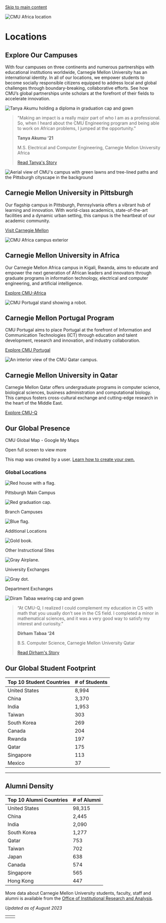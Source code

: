 [Skip to main content](https://www.cmu.edu/global#main-content)

![CMU Africa location](https://www.cmu.edu/sites/default/files/styles/large_hero_1920x1080/public/2025-05/cmu-africa-gift%202000x1000-min.jpg.webp?itok=O-_VzC6k)

# Locations

## Explore Our Campuses

With four campuses on three continents and numerous partnerships with educational institutions worldwide, Carnegie Mellon University has an international identity. In all of our locations, we empower students to become socially responsible citizens equipped to address local and global challenges through boundary-breaking, collaborative efforts. See how CMU’s global partnerships unite scholars at the forefront of their fields to accelerate innovation.

![Tanya Akumu holding a diploma in graduation cap and gown](https://www.cmu.edu/sites/default/files/styles/faculty_500x500/public/2025-06/2-8-tanya-1%201.png.webp?itok=zJCJDOxW)

> "Making an impact is a really major part of who I am as a professional. So, when I heard about the CMU Engineering program and being able to work on African problems, I jumped at the opportunity."
>
> **Tanya Akumu ‘21**
>
> M.S. Electrical and Computer Engineering, Carnegie Mellon University Africa
>
>
> [Read Tanya's Story](https://www.africa.engineering.cmu.edu/news/2024/02/8-tanya-feature.html)

![Aerial view of CMU's campus with green lawns and tree-lined paths and the Pittsburgh cityscape in the background](https://www.cmu.edu/sites/default/files/styles/large_box_800_x_600/public/2025-05/mission-aerial-campus-pittsburgh-cityscape.jpg.webp?itok=uxgOPhve)

## Carnegie Mellon University in Pittsburgh

Our flagship campus in Pittsburgh, Pennsylvania offers a vibrant hub of learning and innovation. With world-class academics, state-of-the-art facilities and a dynamic urban setting, this campus is the heartbeat of our academic community.

[Visit Carnegie Mellon](https://www.cmu.edu/visit/)

![CMU Africa campus exterior](https://www.cmu.edu/sites/default/files/styles/large_box_800_x_600/public/2025-05/2023_CMU%20Africa_campus%20exterior.jpg.webp?itok=99P1nHGJ)

## Carnegie Mellon University in Africa

Our Carnegie Mellon Africa campus in Kigali, Rwanda, aims to educate and empower the next generation of African leaders and innovators through graduate programs in information technology, electrical and computer engineering, and artificial intelligence.

[Explore CMU-Africa](https://www.africa.engineering.cmu.edu/index.html)

![CMU Portugal stand showing a robot. ](https://www.cmu.edu/sites/default/files/styles/large_box_800_x_600/public/2025-05/2022_CMU%20Portugal_Summit_PT-14-1.jpg.webp?itok=DPB9tSDk)

## Carnegie Mellon Portugal Program

CMU Portugal aims to place Portugal at the forefront of Information and Communication Technologies (ICT) through education and talent development, research and innovation, and industry collaboration.

[Explore CMU Portugal](https://cmuportugal.org/)

![An interior view of the CMU Qatar campus. ](https://www.cmu.edu/sites/default/files/styles/large_box_800_x_600/public/2025-05/cmu-qatar05.jpg.webp?itok=c5WuxE4r)

## Carnegie Mellon University in Qatar

Carnegie Mellon Qatar offers undergraduate programs in computer science, biological sciences, business administration and computational biology. This campus fosters cross-cultural exchange and cutting-edge research in the heart of the Middle East.

[Explore CMU-Q](https://www.qatar.cmu.edu/)

## Our Global Presence

CMU Global Map - Google My Maps

Open full screen to view more

This map was created by a user. [Learn how to create your own.](https://support.google.com/mymaps/answer/3024454?hl=en&amp;ref_topic=3188329)

### Global Locations

![Red house with a flag.](https://www.cmu.edu/sites/default/files/styles/cke_media_resize_small/public/2025-06/maps-red-hq.png?itok=fQc9gqVQ)

Pittsburgh Main Campus

![Red graduation cap.](https://www.cmu.edu/sites/default/files/styles/cke_media_resize_small/public/2025-06/maps-red-gradcap.png?itok=V70bVS3H)

Branch Campuses

![Blue flag.](https://www.cmu.edu/sites/default/files/styles/cke_media_resize_small/public/2025-06/map-blue-flag.png?itok=wl5EaBwB)

Additional Locations

![Gold book.](https://www.cmu.edu/sites/default/files/styles/cke_media_resize_small/public/2025-06/map-gold-book.png?itok=5olAJ5Ap)

Other Instructional Sites

![Gray Airplane.](https://www.cmu.edu/sites/default/files/styles/cke_media_resize_small/public/2025-06/map-darkgray-airplane.png?itok=HtUW1uI9)

University Exchanges

![Gray dot.](https://www.cmu.edu/sites/default/files/styles/cke_media_resize_small/public/2025-06/map-darkgray-measle.png?itok=I_jcTg21)

Department Exchanges

![Diram Tabaa wearing cap and gown](https://www.cmu.edu/sites/default/files/styles/faculty_500x500/public/2025-06/diram-tabaa-cs-h0a1768%201.png.webp?itok=iMcWFEuS)

> “At CMU-Q, I realized I could complement my education in CS with math that you usually don’t see in the CS field. I completed a minor in mathematical sciences, and it was a very good way to satisfy my interest and curiosity.”
>
> **Dirham Tabaa ‘24**
>
> B.S. Computer Science, Carnegie Mellon University Qatar
>
>
> [Read Dirham's Story](https://www.qatar.cmu.edu/news/diram-tabaa-exploring-opportunities-to-grow-and-learn/)

## Our Global Student Footprint

| Top 10 Student Countries | \# of Students |
| --- | --- |
| United States | 8,994 |
| China | 3,370 |
| India | 1,953 |
| Taiwan | 303 |
| South Korea | 269 |
| Canada | 204 |
| Rwanda | 197 |
| Qatar | 175 |
| Singapore | 113 |
| Mexico | 37 |

* * *

## Alumni Density

| Top 10 Alumni Countries | \# of Alumni |
| --- | --- |
| United States | 98,315 |
| China | 2,445 |
| India | 2,090 |
| South Korea | 1,277 |
| Qatar | 753 |
| Taiwan | 702 |
| Japan | 638 |
| Canada | 574 |
| Singapore | 565 |
| Hong Kong | 447 |

More data about Carnegie Mellon University students, faculty, staff and alumni is available from the [Office of Institutional Research and Analysis](https://www.cmu.edu/ira/index.html).

_Updated as of August 2023_

|     |     |
| --- | --- |
|  |  |
